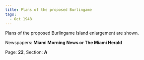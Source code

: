```yaml
---  
title: Plans of the proposed Burlingame  
tags:  
  - Oct 1948  
---  
```

  
Plans of the proposed Burlingame Island enlargement are shown.  
  
Newspapers: **Miami Morning News or The Miami Herald**  
  
Page: **22**, Section: **A** 
